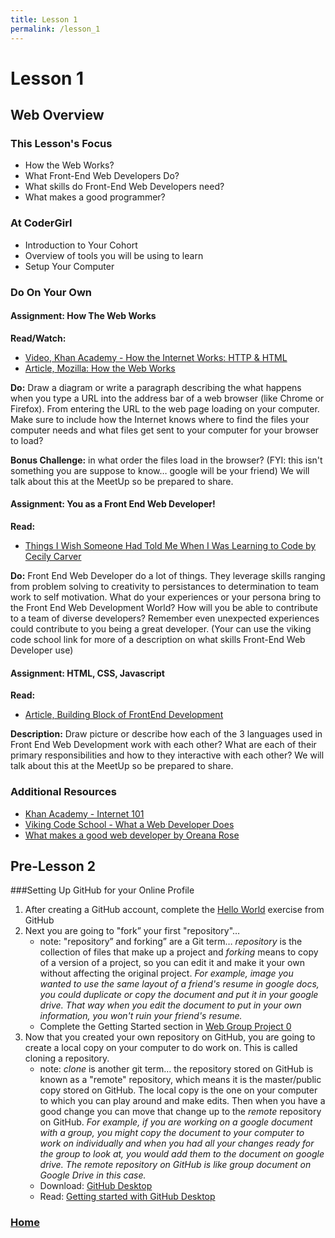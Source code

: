 ```yaml
---
title: Lesson 1
permalink: /lesson_1
---
```


# Lesson 1

## Web Overview

### This Lesson's Focus
* How the Web Works?
* What Front-End Web Developers Do?
* What skills do Front-End Web Developers need?
* What makes a good programmer?

### At CoderGirl
* Introduction to Your Cohort
* Overview of tools you will be using to learn
* Setup Your Computer

### Do On Your Own

#### Assignment: How The Web Works

**Read/Watch:**

* [Video, Khan Academy - How the Internet Works: HTTP & HTML](https://www.khanacademy.org/computing/computer-science/internet-intro/internet-works-intro/v/the-internet-http-and-html)
* [Article, Mozilla: How the Web Works](https://developer.mozilla.org/en-US/docs/Learn/Getting_started_with_the_web/How_the_Web_works)

**Do:** Draw a diagram or write a paragraph describing the what happens when you type a URL into the address bar of a web browser (like Chrome or Firefox). From entering the URL to the web page loading on your computer. Make sure to include how the Internet knows where to find the files your computer needs and what files get sent to your computer for your browser to load?

**Bonus Challenge:** in what order the files load in the browser? (FYI: this isn't something you are suppose to know… google will be your friend) We will talk about this at the MeetUp so be prepared to share.

#### Assignment: You as a Front End Web Developer!

**Read:**

* [Things I Wish Someone Had Told Me When I Was Learning to Code by Cecily Carver](https://medium.freecodecamp.com/things-i-wish-someone-had-told-me-when-i-was-learning-how-to-code-565fc9dcb329#.k49mdi2bl)

**Do:** Front End Web Developer do a lot of things. They leverage skills ranging from problem solving to creativity to persistances to determination to team work to self motivation. What do your experiences or your persona bring to the Front End Web Development World? How will you be able to contribute to a team of diverse developers? Remember even unexpected experiences could contribute to you being a great developer. (Your can use the viking code school link for more of a description on what skills Front-End Web Developer use)

#### Assignment: HTML, CSS, Javascript

**Read:**

* [Article, Building Block of FrontEnd Development](https://spin.atomicobject.com/2015/04/20/front-end-dev-frameworks-libraries/)

**Description:** Draw picture or describe how each of the 3 languages used in Front End Web Development work with each other? What are each of their primary responsibilities and how to they interactive with each other? We will talk about this at the MeetUp so be prepared to share.

### Additional Resources

* [Khan Academy - Internet 101](https://www.khanacademy.org/computing/computer-science/internet-intro)
* [Viking Code School - What a Web Developer Does](https://www.vikingcodeschool.com/web-development-basics/what-a-web-developer-does)
* [What makes a good web developer by Oreana Rose](http://oreanarose.com/2010/12/what-makes-a-good-web-developer/)

## Pre-Lesson 2

###Setting Up GitHub for your Online Profile

1. After creating a GitHub account, complete the [Hello World](https://guides.github.com/activities/hello-world/) exercise from GitHub
2. Next you are going to "fork” your first "repository"…
	* note: "repository” and forking” are a Git term… *repository* is the collection of files that make up a project and *forking* means to copy of a version of a project, so you can edit it and make it your own without affecting the original project. *For example, image you wanted to use the same layout of a friend's resume in google docs, you could duplicate or copy the document and put it in your google drive. That way when you edit the document to put in your own information, you won't ruin your friend's resume.*
	* Complete the Getting Started section in [Web Group Project 0](https://github.com/LaunchCoderGirlSTL/web_group_project_0)
3. Now that you created your own repository on GitHub, you are going to create a local copy on your computer to do work on. This is called cloning a repository.
	* note: *clone* is another git term… the repository stored on GitHub is known as a "remote" repository, which means it is the master/public copy stored on GitHub. The local copy is the one on your computer to which you can play around and make edits. Then when you have a good change you can move that change up to the *remote* repository on GitHub. *For example, if you are working on a google document with a group, you might copy the document to your computer to work on individually and when you had all your changes ready for the group to look at, you would add them to the document on google drive. The remote repository on GitHub is like group document on Google Drive in this case.*
	* Download: [GitHub Desktop](https://desktop.github.com/)
	* Read: [Getting started with GitHub Desktop](https://help.github.com/desktop/guides/contributing/cloning-a-repository-from-github-to-github-desktop/)

### [Home]( /web_group_cohort )
